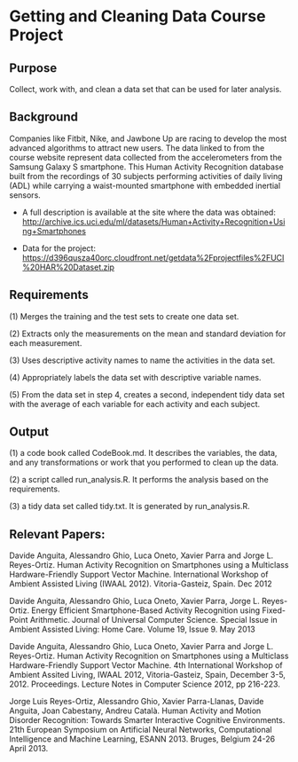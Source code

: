 # Getting and Cleaning Data Course Project

## Purpose
Collect, work with, and clean a data set that can be used for later analysis.

## Background
Companies like Fitbit, Nike, and Jawbone Up are racing to develop the most advanced algorithms to attract new users. The data linked to from the course website represent data collected from the accelerometers from the Samsung Galaxy S smartphone. This Human Activity Recognition database built from the recordings of 30 subjects performing activities of daily living (ADL) while carrying a waist-mounted smartphone with embedded inertial sensors.

* A full description is available at the site where the data was obtained: http://archive.ics.uci.edu/ml/datasets/Human+Activity+Recognition+Using+Smartphones

* Data for the project: https://d396qusza40orc.cloudfront.net/getdata%2Fprojectfiles%2FUCI%20HAR%20Dataset.zip

## Requirements
(1) Merges the training and the test sets to create one data set.  

(2) Extracts only the measurements on the mean and standard deviation for each measurement.  

(3) Uses descriptive activity names to name the activities in the data set.  

(4) Appropriately labels the data set with descriptive variable names.  

(5) From the data set in step 4, creates a second, independent tidy data set with the average of each variable for each activity and each subject.  

## Output
(1) a code book called CodeBook.md. It describes the variables, the data, and any transformations or work that you performed to clean up the data.  

(2) a script called run_analysis.R. It performs the analysis based on the requirements.  

(3) a tidy data set called tidy.txt. It is generated by run_analysis.R.


## Relevant Papers:

Davide Anguita, Alessandro Ghio, Luca Oneto, Xavier Parra and Jorge L. Reyes-Ortiz. Human Activity Recognition on Smartphones using a Multiclass Hardware-Friendly Support Vector Machine. International Workshop of Ambient Assisted Living (IWAAL 2012). Vitoria-Gasteiz, Spain. Dec 2012 

Davide Anguita, Alessandro Ghio, Luca Oneto, Xavier Parra, Jorge L. Reyes-Ortiz. Energy Efficient Smartphone-Based Activity Recognition using Fixed-Point Arithmetic. Journal of Universal Computer Science. Special Issue in Ambient Assisted Living: Home Care. Volume 19, Issue 9. May 2013

Davide Anguita, Alessandro Ghio, Luca Oneto, Xavier Parra and Jorge L. Reyes-Ortiz. Human Activity Recognition on Smartphones using a Multiclass Hardware-Friendly Support Vector Machine. 4th International Workshop of Ambient Assited Living, IWAAL 2012, Vitoria-Gasteiz, Spain, December 3-5, 2012. Proceedings. Lecture Notes in Computer Science 2012, pp 216-223. 

Jorge Luis Reyes-Ortiz, Alessandro Ghio, Xavier Parra-Llanas, Davide Anguita, Joan Cabestany, Andreu Català. Human Activity and Motion Disorder Recognition: Towards Smarter Interactive Cognitive Environments. 21th European Symposium on Artificial Neural Networks, Computational Intelligence and Machine Learning, ESANN 2013. Bruges, Belgium 24-26 April 2013.
